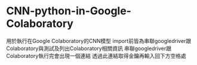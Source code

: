 # CNN-python-in-Google-Colaboratory
用於執行在Google Colaboratory的CNN模型
import前皆為串聯googledriver跟Colaboratory與測試及列出Colaboratory相關資訊
串聯googledriver跟Colaboratory執行完會出現一個連結
透過此連結取得金鑰再輸入回下方空格處

